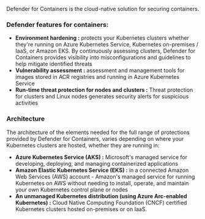 Defender for Containers is the cloud-native solution for securing containers.<br>

### Defender features for containers:
* **Environment hardening :** protects your Kubernetes clusters whether they're running on Azure Kubernetes Service, Kubernetes on-premises / IaaS, or Amazon EKS. By continuously assessing clusters, Defender for Containers provides visibility into misconfigurations and guidelines to help mitigate identified threats
* **Vulnerability assessment :** assessment and management tools for images stored in ACR registries and running in Azure Kubernetes Service
* **Run-time threat protection for nodes and clusters :** Threat protection for clusters and Linux nodes generates security alerts for suspicious activities

### Architecture
The architecture of the elements needed for the full range of protections provided by Defender for Containers, varies depending on where your Kubernetes clusters are hosted, whether they are running in:
* **Azure Kubernetes Service (AKS) :** Microsoft's managed service for developing, deploying, and managing containerized applications
* **Amazon Elastic Kubernetes Service (EKS) :** in a connected Amazon Web Services (AWS) account - Amazon's managed service for running Kubernetes on AWS without needing to install, operate, and maintain your own Kubernetes control plane or nodes
* **An unmanaged Kubernetes distribution (using Azure Arc-enabled Kubernetes) :** Cloud Native Computing Foundation (CNCF) certified Kubernetes clusters hosted on-premises or on IaaS.
